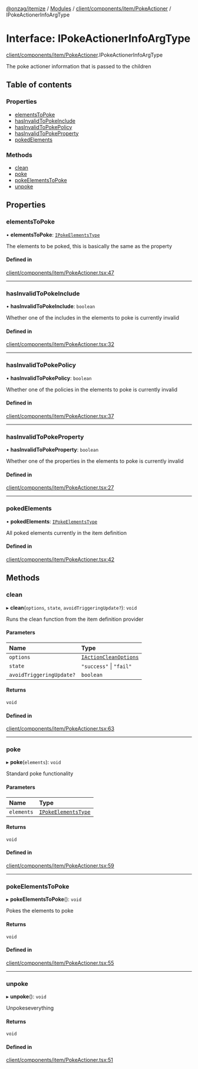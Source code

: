 [@onzag/itemize](../README.md) / [Modules](../modules.md) / [client/components/item/PokeActioner](../modules/client_components_item_PokeActioner.md) / IPokeActionerInfoArgType

# Interface: IPokeActionerInfoArgType

[client/components/item/PokeActioner](../modules/client_components_item_PokeActioner.md).IPokeActionerInfoArgType

The poke actioner information that is passed to the children

## Table of contents

### Properties

- [elementsToPoke](client_components_item_PokeActioner.IPokeActionerInfoArgType.md#elementstopoke)
- [hasInvalidToPokeInclude](client_components_item_PokeActioner.IPokeActionerInfoArgType.md#hasinvalidtopokeinclude)
- [hasInvalidToPokePolicy](client_components_item_PokeActioner.IPokeActionerInfoArgType.md#hasinvalidtopokepolicy)
- [hasInvalidToPokeProperty](client_components_item_PokeActioner.IPokeActionerInfoArgType.md#hasinvalidtopokeproperty)
- [pokedElements](client_components_item_PokeActioner.IPokeActionerInfoArgType.md#pokedelements)

### Methods

- [clean](client_components_item_PokeActioner.IPokeActionerInfoArgType.md#clean)
- [poke](client_components_item_PokeActioner.IPokeActionerInfoArgType.md#poke)
- [pokeElementsToPoke](client_components_item_PokeActioner.IPokeActionerInfoArgType.md#pokeelementstopoke)
- [unpoke](client_components_item_PokeActioner.IPokeActionerInfoArgType.md#unpoke)

## Properties

### elementsToPoke

• **elementsToPoke**: [`IPokeElementsType`](client_providers_item.IPokeElementsType.md)

The elements to be poked, this is basically the same as
the property

#### Defined in

[client/components/item/PokeActioner.tsx:47](https://github.com/onzag/itemize/blob/f2db74a5/client/components/item/PokeActioner.tsx#L47)

___

### hasInvalidToPokeInclude

• **hasInvalidToPokeInclude**: `boolean`

Whether one of the includes in the elements to poke
is currently invalid

#### Defined in

[client/components/item/PokeActioner.tsx:32](https://github.com/onzag/itemize/blob/f2db74a5/client/components/item/PokeActioner.tsx#L32)

___

### hasInvalidToPokePolicy

• **hasInvalidToPokePolicy**: `boolean`

Whether one of the policies in the elements to poke
is currently invalid

#### Defined in

[client/components/item/PokeActioner.tsx:37](https://github.com/onzag/itemize/blob/f2db74a5/client/components/item/PokeActioner.tsx#L37)

___

### hasInvalidToPokeProperty

• **hasInvalidToPokeProperty**: `boolean`

Whether one of the properties in the elements to poke
is currently invalid

#### Defined in

[client/components/item/PokeActioner.tsx:27](https://github.com/onzag/itemize/blob/f2db74a5/client/components/item/PokeActioner.tsx#L27)

___

### pokedElements

• **pokedElements**: [`IPokeElementsType`](client_providers_item.IPokeElementsType.md)

All poked elements currently in the item
definition

#### Defined in

[client/components/item/PokeActioner.tsx:42](https://github.com/onzag/itemize/blob/f2db74a5/client/components/item/PokeActioner.tsx#L42)

## Methods

### clean

▸ **clean**(`options`, `state`, `avoidTriggeringUpdate?`): `void`

Runs the clean function from the item definition provider

#### Parameters

| Name | Type |
| :------ | :------ |
| `options` | [`IActionCleanOptions`](client_providers_item.IActionCleanOptions.md) |
| `state` | ``"success"`` \| ``"fail"`` |
| `avoidTriggeringUpdate?` | `boolean` |

#### Returns

`void`

#### Defined in

[client/components/item/PokeActioner.tsx:63](https://github.com/onzag/itemize/blob/f2db74a5/client/components/item/PokeActioner.tsx#L63)

___

### poke

▸ **poke**(`elements`): `void`

Standard poke functionality

#### Parameters

| Name | Type |
| :------ | :------ |
| `elements` | [`IPokeElementsType`](client_providers_item.IPokeElementsType.md) |

#### Returns

`void`

#### Defined in

[client/components/item/PokeActioner.tsx:59](https://github.com/onzag/itemize/blob/f2db74a5/client/components/item/PokeActioner.tsx#L59)

___

### pokeElementsToPoke

▸ **pokeElementsToPoke**(): `void`

Pokes the elements to poke

#### Returns

`void`

#### Defined in

[client/components/item/PokeActioner.tsx:55](https://github.com/onzag/itemize/blob/f2db74a5/client/components/item/PokeActioner.tsx#L55)

___

### unpoke

▸ **unpoke**(): `void`

Unpokeseverything

#### Returns

`void`

#### Defined in

[client/components/item/PokeActioner.tsx:51](https://github.com/onzag/itemize/blob/f2db74a5/client/components/item/PokeActioner.tsx#L51)
